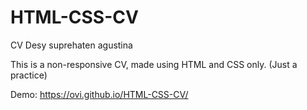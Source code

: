 # HTML-CSS-CV
CV Desy suprehaten agustina

This is a non-responsive CV, made using HTML and CSS only. (Just a practice)

Demo: https://ovi.github.io/HTML-CSS-CV/
